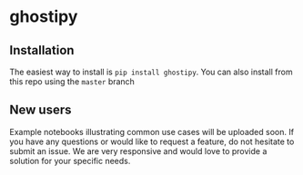 # ghostipy

## Installation
The easiest way to install is ```pip install ghostipy```. You can also install from this repo
using the ```master``` branch

## New users
Example notebooks illustrating common use cases will be uploaded soon. If you have any questions or would like to request a feature, do not hesitate to submit an issue. We are very responsive and would love to provide a solution for your specific needs.
